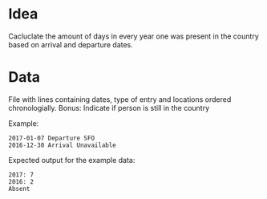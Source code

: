 # Idea
Cacluclate the amount of days in every year one was present in the country based on arrival and departure dates.

# Data
File with lines containing dates, type of entry and locations ordered chronologially.
Bonus: Indicate if person is still in the country

Example:
```
2017-01-07 Departure SFO
2016-12-30 Arrival Unavailable
```

Expected output for the example data:
```
2017: 7
2016: 2
Absent
```
